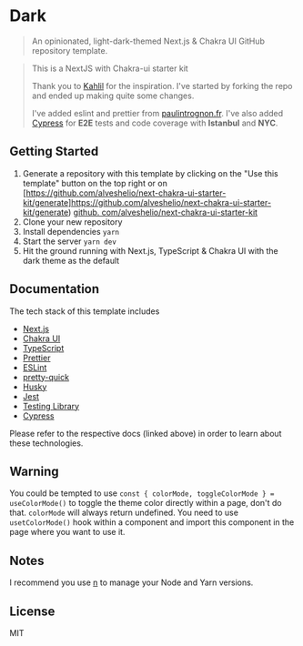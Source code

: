 # Dark

> An opinionated, light-dark-themed Next.js & Chakra UI GitHub repository template.

> This is a NextJS with Chakra-ui starter kit
>
> Thank you to [Kahlil](https://github.com/kahlil/dark) for the inspiration. I've started by forking the repo and
> ended up making quite some changes.
>
> I've added eslint and prettier from
> [paulintrognon.fr](https://paulintrognon.fr/blog/typescript-prettier-eslint-next-js).
> I've also added [Cypress](https://cypress.io) for **E2E** tests and code coverage with **Istanbul** and **NYC**.

## Getting Started

1. Generate a repository with this template by clicking on the "Use this template" button on the top right or on
   [https://github.com/alveshelio/next-chakra-ui-starter-kit/generate]https://github.com/alveshelio/next-chakra-ui-starter-kit/generate)
   [github.
   com/alveshelio/next-chakra-ui-starter-kit](https://github.com/alveshelio/next-chakra-ui-starter-kit/generate)
2. Clone your new repository
3. Install dependencies `yarn`
4. Start the server `yarn dev`
5. Hit the ground running with Next.js, TypeScript & Chakra UI with the dark theme as the default

## Documentation

The tech stack of this template includes

- [Next.js](https://nextjs.org)
- [Chakra UI](https://chakra-ui.com)
- [TypeScript](https://www.typescriptlang.org/)
- [Prettier](https://prettier.io/)
- [ESLint](https://eslint.org/)
- [pretty-quick](https://github.com/azz/pretty-quick)
- [Husky](https://typicode.github.io/husky)
- [Jest](https://jestjs.io/)
- [Testing Library](https://testing-library.com/)
- [Cypress](https://cypress.io)

Please refer to the respective docs (linked above) in order to learn about these technologies.

## Warning

You could be tempted to use `const { colorMode, toggleColorMode } = useColorMode()` to toggle the theme color
directly within a page, don't do that. `colorMode` will always return undefined.
You need to use `usetColorMode()` hook within a component and import this component in the page where you want to use it.

## Notes

I recommend you use [n](https://github.com/tj/n) to manage your Node and Yarn versions.

## License

MIT
